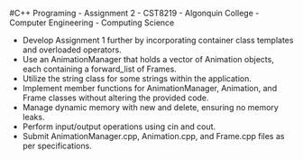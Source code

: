 #C++ Programing - Assignment 2 - CST8219 - Algonquin College - Computer Engineering - Computing Science


-  Develop Assignment 1 further by incorporating container class templates and overloaded operators.
-  Use an AnimationManager that holds a vector of Animation objects, each containing a forward_list of Frames.
-  Utilize the string class for some strings within the application.
-  Implement member functions for AnimationManager, Animation, and Frame classes without altering the provided code.
-  Manage dynamic memory with new and delete, ensuring no memory leaks.
-  Perform input/output operations using cin and cout.
-  Submit AnimationManager.cpp, Animation.cpp, and Frame.cpp files as per specifications.
